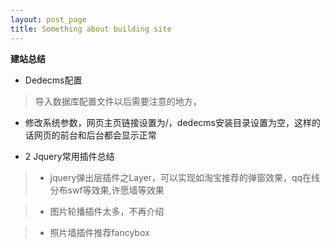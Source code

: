 ```yaml
---
layout: post_page
title: Something about building site
---
```


**建站总结**

- Dedecms配置
> 导入数据库配置文件以后需要注意的地方，
> 
- 修改系统参数，网页主页链接设置为/，dedecms安装目录设置为空，这样的话网页的前台和后台都会显示正常

- 2 Jquery常用插件总结

> - jquery弹出层插件之Layer，可以实现如淘宝推荐的弹窗效果，qq在线分布swf等效果,许愿墙等效果

> - 图片轮播插件太多，不再介绍

> - 照片墙插件推荐fancybox



 

 
